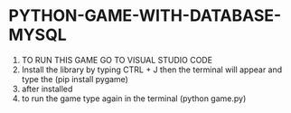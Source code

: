 # PYTHON-GAME-WITH-DATABASE-MYSQL

1. TO RUN THIS GAME GO TO VISUAL STUDIO CODE
2. Install the library by typing CTRL + J then the terminal will appear and type the (pip install pygame)
3. after installed
4. to run the game type again in the terminal (python game.py)
